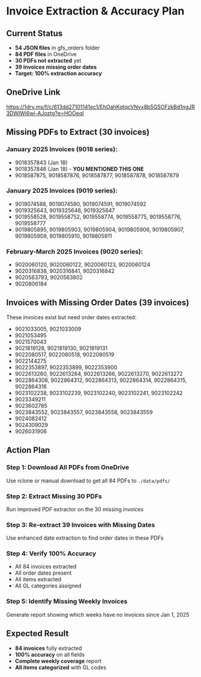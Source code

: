 # Invoice Extraction & Accuracy Plan

## Current Status
- **54 JSON files** in gfs_orders folder
- **84 PDF files** in OneDrive
- **30 PDFs not extracted** yet
- **39 invoices missing order dates**
- **Target: 100% extraction accuracy**

## OneDrive Link
https://1drv.ms/f/c/613dd27101141ec1/EhOahKqtqcVNvx8b5GSOFzkBd1ngJR3DWIWi6wi-AJoztg?e=HOOeqI

## Missing PDFs to Extract (30 invoices)

### January 2025 Invoices (9018 series):
- 9018357843 (Jan 18)
- 9018357846 (Jan 18) - **YOU MENTIONED THIS ONE**
- 9018587875, 9018587876, 9018587877, 9018587878, 9018587879

### January 2025 Invoices (9019 series):
- 9019074588, 9019074590, 9019074591, 9019074592
- 9019325643, 9019325646, 9019325647
- 9019558528, 9019558752, 9019558774, 9019558775, 9019558776, 9019558777
- 9019805895, 9019805903, 9019805904, 9019805906, 9019805907, 9019805909, 9019805910, 9019805911

### February-March 2025 Invoices (9020 series):
- 9020060120, 9020060122, 9020060123, 9020060124
- 9020316838, 9020316841, 9020316842
- 9020563793, 9020563802
- 9020806184

## Invoices with Missing Order Dates (39 invoices)

These invoices exist but need order dates extracted:
- 9021033005, 9021033009
- 9021053495
- 9021570043
- 9021819128, 9021819130, 9021819131
- 9022080517, 9022080518, 9022080519
- 9022144275
- 9022353897, 9022353899, 9022353900
- 9022613260, 9022613264, 9022613266, 9022613270, 9022613272
- 9022864308, 9022864312, 9022864313, 9022864314, 9022864315, 9022864316
- 9023102238, 9023102239, 9023102240, 9023102241, 9023102242
- 9023349211
- 9023602785
- 9023843552, 9023843557, 9023843558, 9023843559
- 9024082412
- 9024309029
- 9026031906

## Action Plan

### Step 1: Download All PDFs from OneDrive
Use rclone or manual download to get all 84 PDFs to `./data/pdfs/`

### Step 2: Extract Missing 30 PDFs
Run improved PDF extractor on the 30 missing invoices

### Step 3: Re-extract 39 Invoices with Missing Dates
Use enhanced date extraction to find order dates in these PDFs

### Step 4: Verify 100% Accuracy
- All 84 invoices extracted
- All order dates present
- All items extracted
- All GL categories assigned

### Step 5: Identify Missing Weekly Invoices
Generate report showing which weeks have no invoices since Jan 1, 2025

## Expected Result
- **84 invoices** fully extracted
- **100% accuracy** on all fields
- **Complete weekly coverage** report
- **All items categorized** with GL codes
